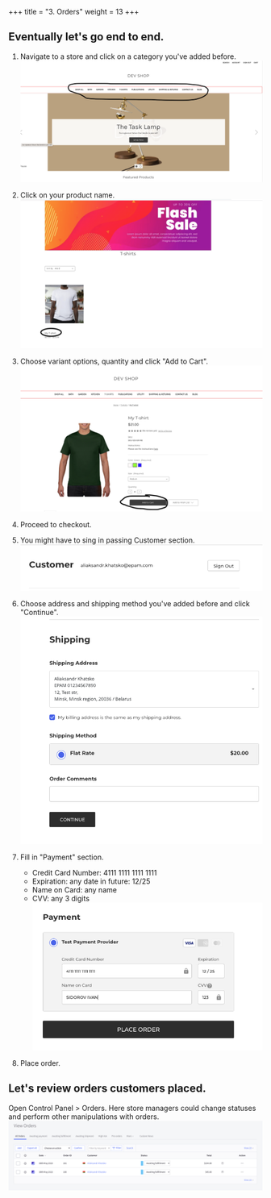+++
title = "3. Orders"
weight = 13
+++

## Eventually let's go end to end.

1. Navigate to a store and click on a category you've added before.
   ![](../../static/images/control-panel-orders/1.png)

2. Click on your product name.
   ![](../../static/images/control-panel-orders/2.png)

3. Choose variant options, quantity and click "Add to Cart".
   ![](../../static/images/control-panel-orders/3.png)

4. Proceed to checkout.

5. You might have to sing in passing Customer section.
   ![](../../static/images/control-panel-orders/4.png)

6. Choose address and shipping method you've added before and click "Continue".
   ![](../../static/images/control-panel-orders/5.png)

7. Fill in "Payment" section.
   - Credit Card Number: 4111 1111 1111 1111
   - Expiration: any date in future: 12/25
   - Name on Card: any name
   - CVV: any 3 digits
     ![](../../static/images/control-panel-orders/6.png)
8. Place order.

## Let's review orders customers placed.

Open Control Panel > Orders. Here store managers could change statuses and perform other manipulations with orders.
![](../../static/images/control-panel-orders/7.png)
